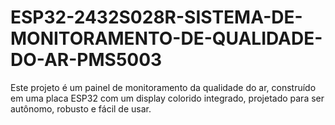 # ESP32-2432S028R-SISTEMA-DE-MONITORAMENTO-DE-QUALIDADE-DO-AR-PMS5003
Este projeto é um painel de monitoramento da qualidade do ar, construído em uma placa ESP32 com um display colorido integrado, projetado para ser autônomo, robusto e fácil de usar.
